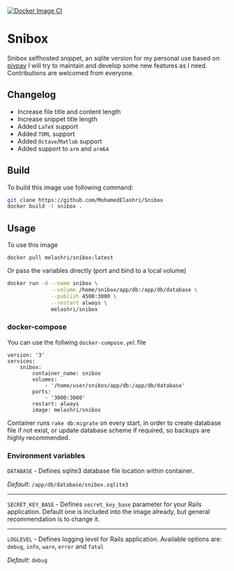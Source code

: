 [![Docker Image CI](https://github.com/MohamedElashri/Snibox/actions/workflows/docker-image.yml/badge.svg)](https://github.com/MohamedElashri/Snibox/actions/workflows/docker-image.yml)
# Snibox
Snibox selfhosted snippet, an sqlite version for my personal use based on [pivpav](https://gitlab.com/pivpav/snibox-sqlite)
I will try to maintain and develop some new features as I need. Contributions are welcomed from everyone. 

## Changelog
- Increase file title and content length
- Increase snippet title length
- Added `LaTeX` support
- Added `TOML` support
- Added `Octave`/`Matlab` support
- Added support to `arm` and `arm64` 



## Build
To build this image use following command:

```bash
git clone https://github.com/MohamedElashri/Snibox
docker build -t snibox .
```

## Usage

To use this image 

`docker pull melashri/snibox:latest`


Or pass the variables directly (port and bind to a local volume)

```bash
docker run -d --name snibox \
              --volume /home/snibox/app/db:/app/db/database \
              --publish 4500:3000 \
              --restart always \
              melashri/snibox
```

### docker-compose 

You can use the follwing `docker-compose.yml` file

```
version: '3'
services:
    snibox:
        container_name: snibox
        volumes:
            - '/home/user/snibox/app/db:/app/db/database'
        ports:
            - '3000:3000'
        restart: always
        image: melashri/snibox
```      


Container runs `rake db:migrate` on every start, in order to create database file if not exist, or update database scheme if required, so backups are highly recommended.

### Environment variables

`DATABASE` - Defines sqlite3 database file location within container.

_Default_: `/app/db/database/snibox.sqlite3`

---

`SECRET_KEY_BASE` - Defines `secret_key_base` parameter for your Rails application. Default one is included into the image already, but general recommendation is to change it.

---

`LOGLEVEL` - Defines logging level for Rails application. Available options are: `debug`, `info`, `warn`, `error` and `fatal`

_Default_: `debug`
